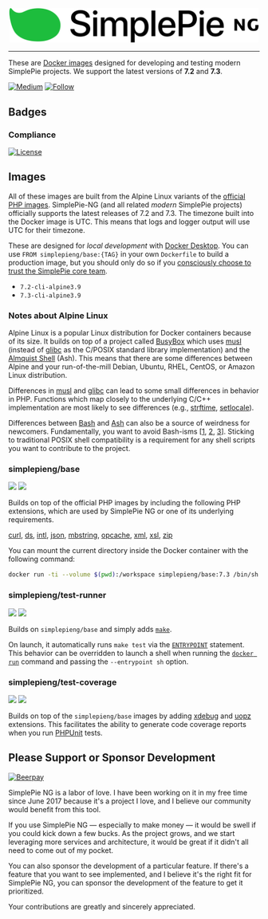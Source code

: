 <div align="center"><img src="logo.png" width="500"><br></div>

----

These are [Docker images](https://hub.docker.com/u/simplepieng) designed for developing and testing modern SimplePie projects. We support the latest versions of **7.2** and **7.3**.

[![Medium](https://img.shields.io/badge/medium-simplepie--ng-blue.svg?style=for-the-badge)](https://medium.com/simplepie-ng)
[![Follow](https://img.shields.io/twitter/follow/simplepie_ng.svg?style=for-the-badge&label=Twitter)](https://twitter.com/intent/follow?screen_name=simplepie_ng)

## Badges

### Compliance

[![License](https://img.shields.io/github/license/simplepie/docker.svg?style=for-the-badge)](https://github.com/simplepie/docker/blob/master/LICENSE.md)

## Images

All of these images are built from the Alpine Linux variants of the [official PHP images](https://hub.docker.com/_/php). SimplePie-NG (and all related _modern_ SimplePie projects) officially supports the latest releases of 7.2 and 7.3. The timezone built into the Docker image is UTC. This means that logs and logger output will use UTC for their timezone.

These are designed for _local development_ with [Docker Desktop]. You can use `FROM simplepieng/base:{TAG}` in your own `Dockerfile` to build a production image, but you should only do so if you [consciously choose to trust the SimplePie core team](https://ryanparman.com/posts/2018/understanding-trust-in-your-infrastructure/).

* `7.2-cli-alpine3.9`
* `7.3-cli-alpine3.9`

### Notes about Alpine Linux

Alpine Linux is a popular Linux distribution for Docker containers because of its size. It builds on top of a project called [BusyBox] which uses [musl] (instead of [glibc] as the C/POSIX standard library implementation) and the [Almquist Shell] (Ash). This means that there are some differences between Alpine and your run-of-the-mill Debian, Ubuntu, RHEL, CentOS, or Amazon Linux distribution.

Differences in [musl] and [glibc] can lead to some small differences in behavior in PHP. Functions which map closely to the underlying C/C++ implementation are most likely to see differences (e.g., [strftime], [setlocale]).

Differences between [Bash] and [Ash][Almquist Shell] can also be a source of weirdness for newcomers. Fundamentally, you want to avoid Bash-isms [[1](https://wiki.ubuntu.com/DashAsBinSh), [2](https://mywiki.wooledge.org/Bashism), [3](https://linux.die.net/man/1/ash)]. Sticking to traditional POSIX shell compatibility is a requirement for any shell scripts you want to contribute to the project.

### simplepieng/base

[![](https://img.shields.io/microbadger/image-size/simplepieng/base.svg?style=for-the-badge)](https://microbadger.com/images/simplepieng/base) [![](https://img.shields.io/microbadger/layers/simplepieng/base.svg?style=for-the-badge)](https://microbadger.com/images/simplepieng/base)

Builds on top of the official PHP images by including the following PHP extensions, which are used by SimplePie NG or one of its underlying requirements.

[curl](https://php.net/manual/en/book.curl.php), [ds](https://www.php.net/manual/en/book.ds.php), [intl](https://www.php.net/manual/en/book.intl.php), [json](https://www.php.net/manual/en/book.json.php), [mbstring](https://www.php.net/manual/en/book.mbstring.php), [opcache](https://www.php.net/manual/en/book.opcache.php), [xml](https://www.php.net/manual/en/book.xml.php), [xsl](https://www.php.net/manual/en/book.xsl.php), [zip](https://www.php.net/manual/en/book.zip.php)

You can mount the current directory inside the Docker container with the following command:

```bash
docker run -ti --volume $(pwd):/workspace simplepieng/base:7.3 /bin/sh
```

### simplepieng/test-runner

[![](https://img.shields.io/microbadger/image-size/simplepieng/test-runner.svg?style=for-the-badge)](https://microbadger.com/images/simplepieng/test-runner) [![](https://img.shields.io/microbadger/layers/simplepieng/test-runner.svg?style=for-the-badge)](https://microbadger.com/images/simplepieng/test-runner)

Builds on `simplepieng/base` and simply adds [`make`](https://www.gnu.org/software/make/).

On launch, it automatically runs `make test` via the [`ENTRYPOINT`](https://docs.docker.com/engine/reference/builder/#entrypoint) statement. This behavior can be overridden to launch a shell when running the [`docker run`](https://docs.docker.com/engine/reference/commandline/run/) command and passing the `--entrypoint sh` option.

### simplepieng/test-coverage

[![](https://img.shields.io/microbadger/image-size/simplepieng/test-coverage.svg?style=for-the-badge)](https://microbadger.com/images/simplepieng/test-coverage) [![](https://img.shields.io/microbadger/layers/simplepieng/test-coverage.svg?style=for-the-badge)](https://microbadger.com/images/simplepieng/test-coverage)

Builds on top of the `simplepieng/base` images by adding [xdebug](https://xdebug.org) and [uopz](https://www.php.net/manual/en/book.uopz.php) extensions. This facilitates the ability to generate code coverage reports when you run [PHPUnit] tests.

## Please Support or Sponsor Development

[![Beerpay](https://img.shields.io/beerpay/simplepie/simplepie-ng.svg?style=flat-square)](https://beerpay.io/simplepie/simplepie-ng)

SimplePie NG is a labor of love. I have been working on it in my free time since June 2017 because it's a project I love, and I believe our community would benefit from this tool.

If you use SimplePie NG — especially to make money — it would be swell if you could kick down a few bucks. As the project grows, and we start leveraging more services and architecture, it would be great if it didn't all need to come out of my pocket.

You can also sponsor the development of a particular feature. If there's a feature that you want to see implemented, and I believe it's the right fit for SimplePie NG, you can sponsor the development of the feature to get it prioritized.

Your contributions are greatly and sincerely appreciated.

  [Almquist Shell]: https://en.wikipedia.org/wiki/Almquist_shell
  [Bash]: https://devhints.io/bash
  [BusyBox]: https://busybox.net/downloads/BusyBox.html
  [Docker Desktop]: https://hub.docker.com/search?q=docker%20desktop&type=edition&offering=community
  [glibc]: https://www.gnu.org/software/libc/
  [musl]: https://www.musl-libc.org
  [PHPUnit]: https://phpunit.de
  [setlocale]: https://www.php.net/manual/en/function.setlocale.php
  [strftime]: https://php.net/manual/en/function.strftime.php

